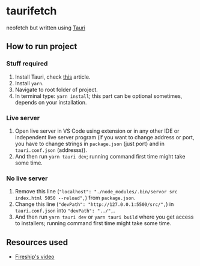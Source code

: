 # taurifetch
neofetch but written using [Tauri](https://tauri.app/)

## How to run project
### Stuff required
1. Install Tauri, check [this](https://tauri.app/v1/guides/getting-started/prerequisites/) article.
2. Install `yarn`.
3. Navigate to root folder of project.
4. In terminal type: `yarn install`; this part can be optional sometimes, depends on your installation.

### Live server
1. Open live server in VS Code using extension or in any other IDE or independent live server program (if you want to change address or port, you have to change strings in `package.json` (just port) and in `tauri.conf.json` (addresss)).
2. And then run `yarn tauri dev`; running command first time might take some time.

### No live server
1. Remove this line (`"localhost": "./node_modules/.bin/servor src index.html 5050 --reload",`) from `package.json`.
2. Change this line (`"devPath": "http://127.0.0.1:5500/src/",`) in `tauri.conf.json` into `"devPath": "../",`.
3. And then run `yarn tauri dev` or `yarn tauri build` where you get access to installers; running command first time might take some time.

## Resources used
- [Fireship's video](https://www.youtube.com/watch?v=-X8evddpu7M)
